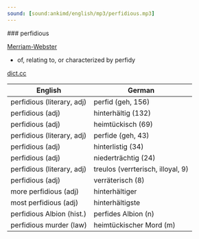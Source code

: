 ```yaml
---
sound: [sound:ankimd/english/mp3/perfidious.mp3]
---
```


\### perfidious

[Merriam-Webster](https://www.merriam-webster.com/dictionary/perfidious)

- of, relating to, or characterized by perfidy

[dict.cc](https://www.dict.cc/perfidious)

| English        | German       |
| -------------- | ------------ |
| perfidious (literary, adj) | perfid (geh, 156) |
| perfidious (adj) | hinterhältig (132) |
| perfidious (adj) | heimtückisch (69) |
| perfidious (literary, adj) | perfide (geh, 43) |
| perfidious (adj) | hinterlistig (34) |
| perfidious (adj) | niederträchtig (24) |
| perfidious (literary, adj) | treulos (verrterisch, illoyal, 9) |
| perfidious (adj) | verräterisch (8) |
| more perfidious (adj) | hinterhältiger |
| most perfidious (adj) | hinterhältigste |
| perfidious Albion (hist.) | perfides Albion (n) |
| perfidious murder (law) | heimtückischer Mord (m) |
